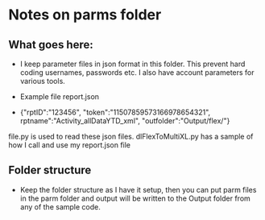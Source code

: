 # Notes on parms folder

## What goes here:

* I keep parameter files in json format in this folder.  This prevent hard coding usernames, passwords etc.  I also have account parameters for various tools.

* Example file report.json

* {"rptID":"123456", "token":"11507859573166978654321", rptname":"Activity_allDataYTD_xml", "outfolder":"Output/flex/"}

file.py is used to read these json files.
dlFlexToMultiXL.py has a sample of how I call and use my report.json file

## Folder structure

* Keep the folder structure as I have it setup, then you can put parm files in the parm folder and output will be written to the Output folder from any of the sample code.


